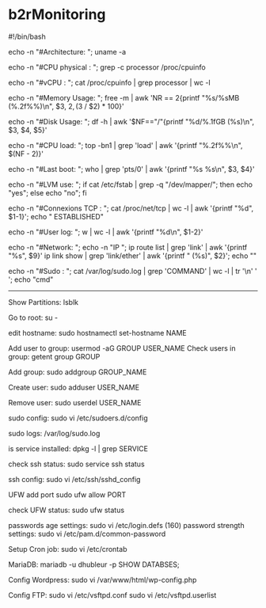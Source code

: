 # b2rMonitoring

#!/bin/bash

echo -n "#Architecture: "; uname -a

echo -n "#CPU physical : "; grep -c processor /proc/cpuinfo

echo -n "#vCPU : "; cat /proc/cpuinfo | grep processor | wc -l

echo -n "#Memory Usage: "; free -m | awk 'NR == 2{printf "%s/%sMB (%.2f%%)\n", $3, $2, ($3 / $2) * 100}'

echo -n "#Disk Usage: "; df -h | awk '$NF=="/"{printf "%d/%.1fGB (%s)\n", $3, $4, $5}'

echo -n "#CPU load: "; top -bn1 | grep 'load' | awk '{printf "%.2f%%\n", $(NF - 2)}'

echo -n "#Last boot: "; who | grep 'pts/0' | awk '{printf "%s %s\n", $3, $4}'

echo -n "#LVM use: "; if cat /etc/fstab | grep -q "/dev/mapper/"; then echo "yes"; else echo "no"; fi

echo -n "#Connexions TCP : "; cat /proc/net/tcp | wc -l | awk '{printf "%d", $1-1}'; echo " ESTABLISHED"

echo -n "#User log: "; w | wc -l | awk '{printf "%d\n", $1-2}'

echo -n "#Network: "; echo -n "IP "; ip route list | grep 'link' | awk '{printf "%s", $9}'
ip link show | grep 'link/ether' | awk '{printf " (%s)", $2}'; echo ""

echo -n "#Sudo : "; cat /var/log/sudo.log | grep 'COMMAND' | wc -l | tr '\n' ' '; echo "cmd"


__________________________________


Show Partitions:
lsblk

Go to root:
su -

edit hostname:
sudo hostnamectl set-hostname NAME

Add user to group:
usermod -aG GROUP USER_NAME
Check users in group:
getent group GROUP

Add group:
sudo addgroup GROUP_NAME

Create user:
sudo adduser USER_NAME

Remove user:
sudo userdel USER_NAME

sudo config:
sudo vi /etc/sudoers.d/config

sudo logs:
/var/log/sudo.log

is service installed:
dpkg -l | grep SERVICE

check ssh status:
sudo service ssh status

ssh config:
sudo vi /etc/ssh/sshd_config

UFW add port
sudo ufw allow PORT

check UFW status:
sudo ufw status

passwords age settings:
sudo vi /etc/login.defs (160)
password strength settings:
sudo vi /etc/pam.d/common-password

Setup Cron job:
sudo vi /etc/crontab

MariaDB:
mariadb -u dhubleur -p
SHOW DATABSES;

Config Wordpress:
sudo vi /var/www/html/wp-config.php

Config FTP:
sudo vi /etc/vsftpd.conf
sudo vi /etc/vsftpd.userlist 

